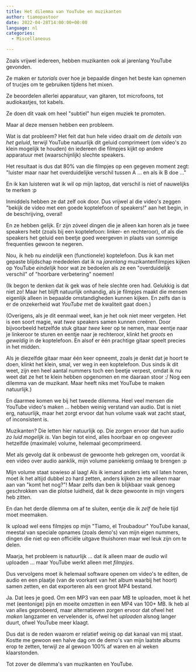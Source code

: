 ```yaml
---
title: Het dilemma van YouTube en muzikanten
author: tiamopastoor
date: 2022-04-28T14:00:00+00:00
language: nl
categories:
  - Miscellaneous

---
```

Zoals vrijwel iedereen, hebben muzikanten ook al jarenlang YouTube gevonden. 

Ze maken er _tutorials_ over hoe je bepaalde dingen het beste kan opnemen of trucjes om te gebruiken tijdens het mixen.

Ze beoordelen allerlei apparatuur, van gitaren, tot microfoons, tot audiokastjes, tot kabels.

Ze doen dit vaak om heel "subtiel" hun eigen muziek te promoten.

Maar al deze mensen hebben een probleem.

Wat is dat probleem? Het feit dat hun hele video draait om _de details van het geluid_, terwijl YouTube natuurlijk dit geluid comprimeert (om video's zo klein mogelijk te houden) én iedereen die filmpjes kijkt op andere apparatuur met (waarschijnlijk) slechte speakers.

Het resultaat is dus dat 80% van die filmpjes op een gegeven moment zegt: "luister maar naar het overduidelijke verschil tussen A ... en als ik B doe ..."

En ik kan luisteren wat ik wil op mijn laptop, dat verschil is niet of nauwelijks te merken :p 

Inmiddels hebben ze dat zelf ook door. Dus vrijwel al die video's zeggen "bekijk de video met een goede koptelefoon of speakers!" aan het begin, in de beschrijving, overal!

En ze hebben gelijk. Er zijn zóveel dingen die je alleen kan horen als je twee speakers hebt (zoals bij een koptelefoon: linker- en rechteroor), of als die speakers het geluid een beetje goed weergeven in plaats van sommige frequenties gewoon te negeren.

Nou, ik heb nu _eindelijk_ een (functionele) koptelefoon. Dus ik kan met gepaste blijdschap mededelen dat ik na _jarenlang_ muzikantenfilmpjes kijken op YouTube _eindelijk_ hoor wat ze bedoelen als ze een "overduidelijk verschil" of "hoorbare verbetering" noemen!

(Ik begon te denken dat ik gek was of hele slechte oren had. Gelukkig is dat niet zo! Maar het blijft natuurlijk onhandig, als je filmpjes maakt die mensen eigenlijk alleen in bepaalde omstandigheden kunnen kijken. En zelfs dan is er de onzekerheid wat _YouTube_ met de kwaliteit gaat doen.)

(Overigens, als je dit eenmaal weet, kan je het ook niet meer vergeten. Het is een soort magie, wat _twee_ speakers samen kunnen creëren. Door bijvoorbeeld hetzelfde stuk gitaar _twee_ keer op te nemen, maar eentje naar je linkeroor te sturen en eentje naar je rechteroor, klinkt het _groots_ en _geweldig_ in de koptelefoon. En alsof er één prachtige gitaar speelt precies in het midden. 

Als je diezelfde gitaar maar één keer opneemt, zoals je denkt dat je hoort te doen, klinkt het klein, smal, ver weg in een koptelefoon. Dus sinds ik dit weet, zijn een heel aantal nummers toch een beetje verpest, omdat ik nu weet dat ze het te klein hebben opgenomen en me daaraan stoor :/ Nog een dilemma van de muzikant. Maar heeft niks met YouTube te maken natuurlijk.)

En daarmee komen we bij het tweede dilemma. Heel veel mensen die YouTube video's maken ... hebben weinig verstand van audio. Dat is niet erg, natuurlijk, maar het zorgt ervoor dat hun volume vaak wat zacht staat, of inconsistent is.

Muzikanten? Die letten hier natuurlijk op. Die zorgen ervoor dat hun audio _zo luid mogelijk is_. Van begin tot eind, alles hoorbaar en op ongeveer hetzelfde (maximale) volume, helemaal gecomprimeerd.

Met als gevolg dat ik onbewust de gewoonte heb gekregen om, voordat ik een video over audio aanklik, mijn volume paniekerig omlaag te brengen :p

Mijn volume staat sowieso al laag! Als ik iemand anders iets wil laten horen, moet ik het altijd dubbel zo hard zetten, anders kijken ze me alleen maar aan van "komt het nog?"! Maar zelfs dan ben ik blijkbaar vaak genoeg geschrokken van die plotse luidheid, dat ik deze gewoonte in mijn vingers heb zitten.

En dan het derde dilemma om af te sluiten, eentje die ik _zelf_ de hele tijd moet meemaken. 

Ik upload wel eens filmpjes op mijn "Tiamo, el Troubadour" YouTube kanaal, meestal van speciale opnames (zoals demo's) van mijn eigen nummers, dingen die niet op een officiële uitgave thuishoren maar wel leuk zijn om te delen.

Maarja, het probleem is natuurlijk ... dat ik alleen maar de _audio_ wil uploaden ... maar YouTube werkt alleen met _filmpjes_.

Dus vervolgens moet ik helemaal software openen om video's te editen, de audio en een plaatje (van de voorkant van het album waarbij het hoort) samen zetten, en dat exporteren als een groot MP4 bestand. 

Ja. Dat lees je goed. Om een MP3 van een paar MB te uploaden, moet ik het met (eentonige) pijn en moeite omzetten in een MP4 van 100+ MB. Ik heb al van alles geprobeerd, maar alternatieven zorgen ervoor dat ofwel het _maken_ langzamer en vervelender is, ofwel het _uploaden_ alsnog langer duurt, ofwel YouTube meer klaagt.

Dus dat is de reden waarom er relatief weinig op dat kanaal van mij staat. Kostte me gewoon een halve dag om de demo's van mijn laatste albums erop te zetten, terwijl ze al gewoon 100% af waren en al weken klaarstonden.

Tot zover de dilemma's van muzikanten en YouTube.